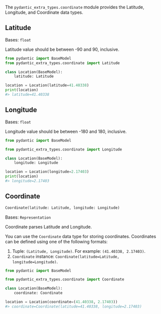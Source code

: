 The `pydantic_extra_types.coordinate` module provides the Latitude, Longitude, and Coordinate data types.

## Latitude

Bases: `float`

Latitude value should be between -90 and 90, inclusive.

```py
from pydantic import BaseModel
from pydantic_extra_types.coordinate import Latitude

class Location(BaseModel):
    latitude: Latitude

location = Location(latitude=41.40338)
print(location)
#> latitude=41.40338

```

## Longitude

Bases: `float`

Longitude value should be between -180 and 180, inclusive.

```py
from pydantic import BaseModel

from pydantic_extra_types.coordinate import Longitude

class Location(BaseModel):
    longitude: Longitude

location = Location(longitude=2.17403)
print(location)
#> longitude=2.17403

```

## Coordinate

```python
Coordinate(latitude: Latitude, longitude: Longitude)

```

Bases: `Representation`

Coordinate parses Latitude and Longitude.

You can use the `Coordinate` data type for storing coordinates. Coordinates can be defined using one of the following formats:

1. Tuple: `(Latitude, Longitude)`. For example: `(41.40338, 2.17403)`.
1. `Coordinate` instance: `Coordinate(latitude=Latitude, longitude=Longitude)`.

```py
from pydantic import BaseModel

from pydantic_extra_types.coordinate import Coordinate

class Location(BaseModel):
    coordinate: Coordinate

location = Location(coordinate=(41.40338, 2.17403))
#> coordinate=Coordinate(latitude=41.40338, longitude=2.17403)

```
